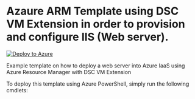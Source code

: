 # Azaure ARM Template using DSC VM Extension in order to provision and configure IIS (Web server).
[![Deploy to Azure](http://azuredeploy.net/deploybutton.png)](https://portal.azure.com/#create/Microsoft.Template/uri/https%3A%2F%2Fraw.githubusercontent.com%2Fkrnese%2Fazuredeploy%2Fmaster%2FDSCExample%2Fazuredeploy.json) 

Example template on how to deploy a web server into Azure IaaS using Azure Resource Manager with DSC VM Extension

To deploy this template using Azure PowerShell, simply run the following cmdlets:



